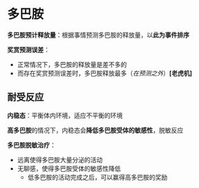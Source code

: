 # 多巴胺

**多巴胺预计释放量**：根据事情预测多巴胺的释放量，以**此为事件排序**

**奖赏预测误差**：

- 正常情况下，多巴胺的释放量是差不多的
- 而存在奖赏预测误差时，多巴胺释放最多（*在预测之外*）**[老虎机]**

## 耐受反应

**内稳态**：平衡体内环境，适应不平衡的环境

**高多巴胺**的情况下，内稳态会**降低多巴胺受体的敏感性**，脱敏反应

**多巴胺脱敏治疗**：

- 远离使得多巴胺大量分泌的活动
- 无聊感，使得多巴胺受体的敏感性降低
  - 低多巴胺的活动完成之后，可以赢得高多巴胺的奖励

